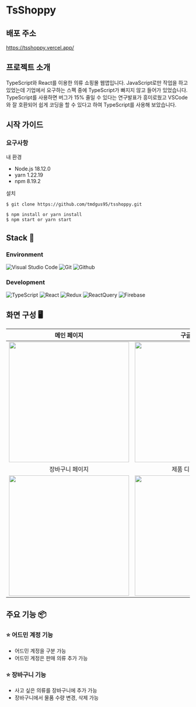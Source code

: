 # TsShoppy

## 배포 주소

<a>https://tsshoppy.vercel.app/</a>

## 프로젝트 소개

TypeScript와 React를 이용한 의류 쇼핑몰 웹앱입니다.
JavaScript로만 작업을 하고 있었는데 기업에서 요구하는 스펙 중에 TypeScript가 빠지지 않고 들어가 있었습니다.
TypeScript를 사용하면 버그가 15% 줄일 수 있다는 연구발표가 흥미로웠고 VSCode와 잘 호환되어 쉽게 코딩을 할 수 있다고 하여 TypeScript를 사용해 보았습니다.

## 시작 가이드

### 요구사항

내 환경

-   Node.js 18.12.0
-   yarn 1.22.19
-   npm 8.19.2

설치

```bash
$ git clone https://github.com/tmdgus95/tsshoppy.git
```

```
$ npm install or yarn install
$ npm start or yarn start
```

## Stack 🧹

### Environment

![Visual Studio Code](https://img.shields.io/badge/Visual%20Studio%20Code-007ACC?style=for-the-badge&logo=Visual%20Studio%20Code&logoColor=white)
![Git](https://img.shields.io/badge/Git-F05032?style=for-the-badge&logo=Git&logoColor=white)
![Github](https://img.shields.io/badge/GitHub-181717?style=for-the-badge&logo=GitHub&logoColor=white)

### Development

![TypeScript](https://img.shields.io/badge/TypeScript-3178C6?style=for-the-badge&logo=Typescript&logoColor=white)
![React](https://img.shields.io/badge/React-20232A?style=for-the-badge&logo=react&logoColor=61DAFB)
![Redux](https://img.shields.io/badge/Redux-764ABC?style=for-the-badge&logo=Redux&logoColor=61DAFB)
![ReactQuery](https://img.shields.io/badge/ReactQuery-FF4154?style=for-the-badge&logo=ReactQuery&logoColor=61DAFB)
![Firebase](https://img.shields.io/badge/Firebase-FFCA28?style=for-the-badge&logo=Firebase&logoColor=ffffff)

## 화면 구성 🖥️

|                                                           메인 페이지                                                           |                                                           구글 로그인                                                           |
| :-----------------------------------------------------------------------------------------------------------------------------: | :-----------------------------------------------------------------------------------------------------------------------------: |
| <img width="329" src="https://user-images.githubusercontent.com/118142479/233291301-01c1aee0-bee0-4749-8c24-29fc70d48d01.gif"/> | <img width="329" src="https://user-images.githubusercontent.com/118142479/233291105-d3ca5e3a-aa03-4b0e-94b5-d9f42cac71dc.gif"/> |
|                                                         장바구니 페이지                                                         |                                                       제품 디테일 페이지                                                        |
| <img width="329" src="https://user-images.githubusercontent.com/118142479/233291307-7e6f173c-1ec9-4c70-a77f-a9979b56e3d7.gif"/> | <img width="329" src="https://user-images.githubusercontent.com/118142479/233291311-c3600d7b-72e0-4559-8704-4c0d87db1998.gif"/> |

## 주요 기능 📦

### ⭐️ 어드민 계정 기능

-   어드민 계정을 구분 가능
-   어드민 계정은 판매 의류 추가 가능

### ⭐️ 장바구니 기능

-   사고 싶은 의류를 장바구니에 추가 가능
-   장바구니에서 물품 수량 변경, 삭제 가능
